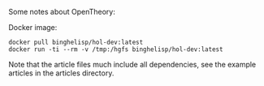 Some notes about OpenTheory:

Docker image:

```
docker pull binghelisp/hol-dev:latest
docker run -ti --rm -v /tmp:/hgfs binghelisp/hol-dev:latest
```

Note that the article files much include all dependencies, see the example articles in the articles directory.
